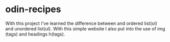 # odin-recipes
With this project I've learned the difference between and ordered list(ol) and unordered list(ul). With this simple website I also put into the use of img (tags) and headings h(tags). 
